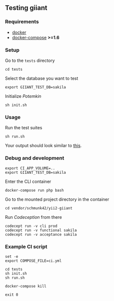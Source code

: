 ## Testing giiant


### Requirements

- [docker](https://docs.docker.com)
- [docker-compose](https://docs.docker.com/compose/) **>=1.6**


### Setup

Go to the `tests` directory

    cd tests

Select the database you want to test

    export GIIANT_TEST_DB=sakila

Initialize *Potemkin*
    
    sh init.sh

### Usage

Run the test suites    
    
    sh run.sh

Your output should look similar to [this](https://ci.hrzg.de/projects/24/builds/2685).

### Debug and development

    export CI_APP_VOLUME=..
    export GIIANT_TEST_DB=sakila

Enter the CLI container

    docker-compose run php bash

Go to the mounted project directory in the container 

    cd vendor/schmunk42/yii2-giiant

Run *Codeception* from there   
    
    codecept run -v cli prod
    codecept run -v functional sakila
    codecept run -v acceptance sakila
    
    
    
### Example CI script
    

```
set -e
export COMPOSE_FILE=ci.yml

cd tests
sh init.sh
sh run.sh

docker-compose kill

exit 0
```


